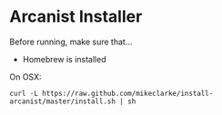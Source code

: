 Arcanist Installer
==================

Before running, make sure that...

* Homebrew is installed

On OSX:

    curl -L https://raw.github.com/mikeclarke/install-arcanist/master/install.sh | sh
